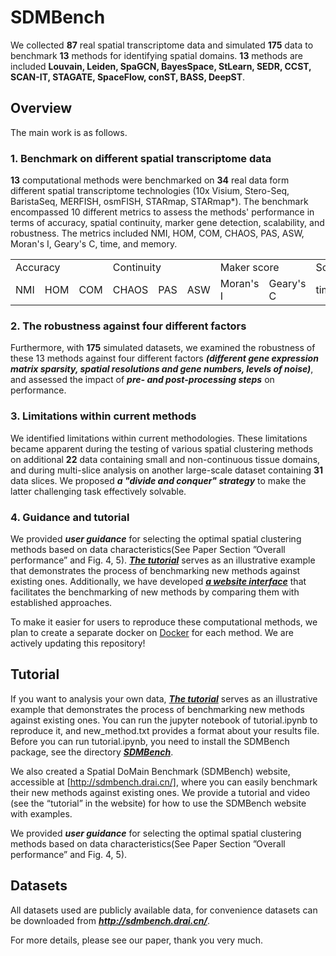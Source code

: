 # SDMBench
We collected **87** real spatial transcriptome data and simulated **175** data to benchmark **13** methods for identifying spatial domains. **13** methods are included **Louvain, Leiden, SpaGCN, BayesSpace, StLearn, SEDR, CCST, SCAN-IT, STAGATE, SpaceFlow, conST, BASS, DeepST**.

## Overview
The main work is as follows.

### 1. Benchmark on different spatial transcriptome data
**13** computational methods were benchmarked on **34** real data form different spatial transcriptome technologies (10x Visium, Stero-Seq, BaristaSeq, MERFISH, osmFISH, STARmap, STARmap*). The benchmark encompassed 10 different metrics to assess the methods' performance in terms of accuracy, spatial continuity, marker gene detection, scalability, and robustness. The metrics included NMI, HOM, COM, CHAOS, PAS, ASW, Moran's I, Geary's C, time, and memory.

<table>
    <tr>
      <td colspan="3">Accuracy</td>   
      <td colspan="3">Continuity</td>
      <td colspan="2">Maker score</td>
      <td colspan="2">Scalability</td>
    </tr>
    <tr>
      <td>NMI</td>
      <td>HOM</td>
      <td>COM</td>
      <td>CHAOS</td>
      <td>PAS</td>
      <td>ASW</td>
      <td>Moran's I</td>
      <td>Geary's C</td>
      <td>time</td>
      <td>memory</td>
    </tr>
</table>

### 2. The robustness against four different factors
Furthermore, with **175** simulated datasets, we examined the robustness of these 13 methods against four different factors ***(different gene expression matrix sparsity, spatial resolutions and gene numbers, levels of noise)***, and assessed the impact of ***pre- and post-processing steps*** on performance. 

### 3. Limitations within current methods
We identified limitations within current methodologies. These limitations became apparent during the testing of various spatial clustering methods on additional **22** data containing small and non-continuous tissue domains, and during multi-slice analysis on another large-scale dataset containing **31** data slices. We proposed ***a "divide and conquer" strategy*** to make the latter challenging task effectively solvable.

### 4. Guidance and tutorial
We provided ***user guidance*** for selecting the optimal spatial clustering methods based on data characteristics(See Paper Section ”Overall performance” and Fig. 4, 5). [***The tutorial***](https://github.com/zhaofangyuan98/SDMBench/tree/main/Tutorial) serves as an illustrative example that demonstrates the process of benchmarking new methods against existing ones. Additionally, we have developed [***a website interface***](http://sdmbench.drai.cn/) that facilitates the benchmarking of new methods by comparing them with established approaches.

To make it easier for users to reproduce these computational methods, we plan to create a separate docker on [Docker](https://github.com/zhaofangyuan98/SDMBench/tree/main/Docker) for each method. We are actively updating this repository! 

## Tutorial

If you want to analysis your own data, [***The tutorial***](https://github.com/zhaofangyuan98/SDMBench/tree/main/Tutorial) serves as an illustrative example that demonstrates the process of benchmarking new methods against existing ones. You can run the jupyter notebook of tutorial.ipynb to reproduce it, and new_method.txt provides a format about your results file. Before you can run tutorial.ipynb, you need to install the SDMBench package, see the directory [***SDMBench***](https://github.com/zhaofangyuan98/SDMBench/tree/main/SDMBench).

We also created a Spatial DoMain Benchmark (SDMBench) website, accessible at [http://sdmbench.drai.cn/], where you can easily benchmark their new methods against existing ones. We provide a tutorial and video (see the “tutorial” in the website) for how to use the SDMBench website with examples.

We provided ***user guidance*** for selecting the optimal spatial clustering methods based on data characteristics(See Paper Section ”Overall performance” and Fig. 4, 5).

## Datasets

All datasets used are publicly available data, for convenience datasets can be downloaded from ***<http://sdmbench.drai.cn/>***.

For more details, please see our paper, thank you very much.
